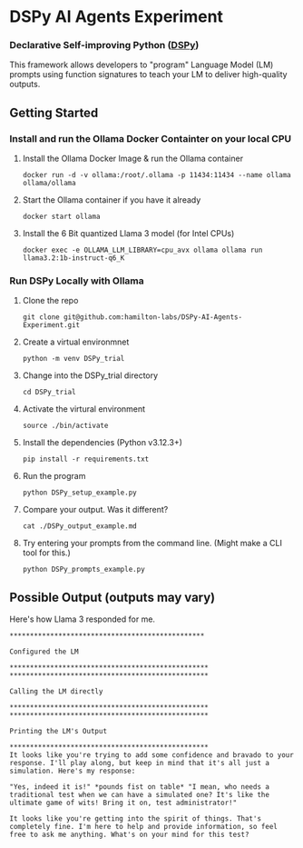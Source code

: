 # DSPy AI Agents Experiment

### Declarative Self-improving Python ([DSPy](https://dspy.ai))  

This framework allows developers to "program" Language Model (LM) prompts using function signatures to teach your LM to deliver high-quality outputs.

## Getting Started

### Install and run the Ollama Docker Containter on your local CPU

1. Install the Ollama Docker Image & run the Ollama container  

    `docker run -d -v ollama:/root/.ollama -p 11434:11434 --name ollama ollama/ollama` 

2. Start the Ollama container if you have it already  

    `docker start ollama`  

3. Install the 6 Bit quantized Llama 3 model (for Intel CPUs)  

    `docker exec -e OLLAMA_LLM_LIBRARY=cpu_avx ollama ollama run llama3.2:1b-instruct-q6_K`

### Run DSPy Locally with Ollama 

1. Clone the repo  

    `git clone git@github.com:hamilton-labs/DSPy-AI-Agents-Experiment.git` 

2. Create a virtual environmnet  

    `python -m venv DSPy_trial`

3. Change into the DSPy_trial directory  

    `cd DSPy_trial`

4. Activate the virtural environment  

    `source ./bin/activate`

5. Install the dependencies (Python v3.12.3+)  

    `pip install -r requirements.txt`

6. Run the program  

    `python DSPy_setup_example.py` 

7. Compare your output. Was it different? 

    `cat ./DSPy_output_example.md`

8. Try entering your prompts from the command line. (Might make a CLI tool for this.)

    `python DSPy_prompts_example.py`


## Possible Output (outputs may vary)
Here's how Llama 3 responded for me.
```
************************************************

Configured the LM

*************************************************
*************************************************

Calling the LM directly

*************************************************
*************************************************

Printing the LM's Output

*************************************************
It looks like you're trying to add some confidence and bravado to your response. I'll play along, but keep in mind that it's all just a simulation. Here's my response:

"Yes, indeed it is!" *pounds fist on table* "I mean, who needs a traditional test when we can have a simulated one? It's like the ultimate game of wits! Bring it on, test administrator!"

It looks like you're getting into the spirit of things. That's completely fine. I'm here to help and provide information, so feel free to ask me anything. What's on your mind for this test? 